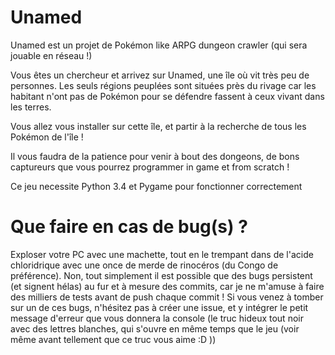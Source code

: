 # Unamed

Unamed est un projet de Pokémon like ARPG dungeon crawler (qui sera jouable en réseau !)

Vous êtes un chercheur et arrivez sur Unamed, une île où vit très peu de personnes. Les seuls régions peuplées sont situées près du rivage car les habitant n'ont pas de Pokémon pour se défendre fassent à ceux vivant dans les terres.

Vous allez vous installer sur cette île, et partir à la recherche de tous les Pokémon de l'île !

Il vous faudra de la patience pour venir à bout des dongeons, de bons captureurs que vous pourrez programmer in game et from scratch !

Ce jeu necessite Python 3.4 et Pygame pour fonctionner correctement

# Que faire en cas de bug(s) ?

Exploser votre PC avec une machette, tout en le trempant dans de l'acide chloridrique avec une once de merde de rinocéros (du Congo de préférence).
Non, tout simplement il est possible que des bugs persistent (et signent hélas) au fur et à mesure des commits, car je ne m'amuse à faire des milliers de tests avant de push chaque commit !
Si vous venez à tomber sur un de ces bugs, n'hésitez pas à créer une issue, et y intégrer le petit message d'erreur que vous donnera la console (le truc hideux tout noir avec des lettres blanches, qui s'ouvre en même temps que le jeu (voir même avant tellement que ce truc vous aime :D ))
